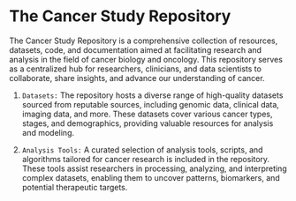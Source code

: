# The Cancer Study Repository

The Cancer Study Repository is a comprehensive collection of resources, datasets, code, and documentation aimed at facilitating research and analysis in the field of cancer biology and oncology. This repository serves as a centralized hub for researchers, clinicians, and data scientists to collaborate, share insights, and advance our understanding of cancer.

1. `Datasets:` The repository hosts a diverse range of high-quality datasets sourced from reputable sources, including genomic data, clinical data, imaging data, and more. These datasets cover various cancer types, stages, and demographics, providing valuable resources for analysis and modeling.

2. `Analysis Tools:` A curated selection of analysis tools, scripts, and algorithms tailored for cancer research is included in the repository. These tools assist researchers in processing, analyzing, and interpreting complex datasets, enabling them to uncover patterns, biomarkers, and potential therapeutic targets.


